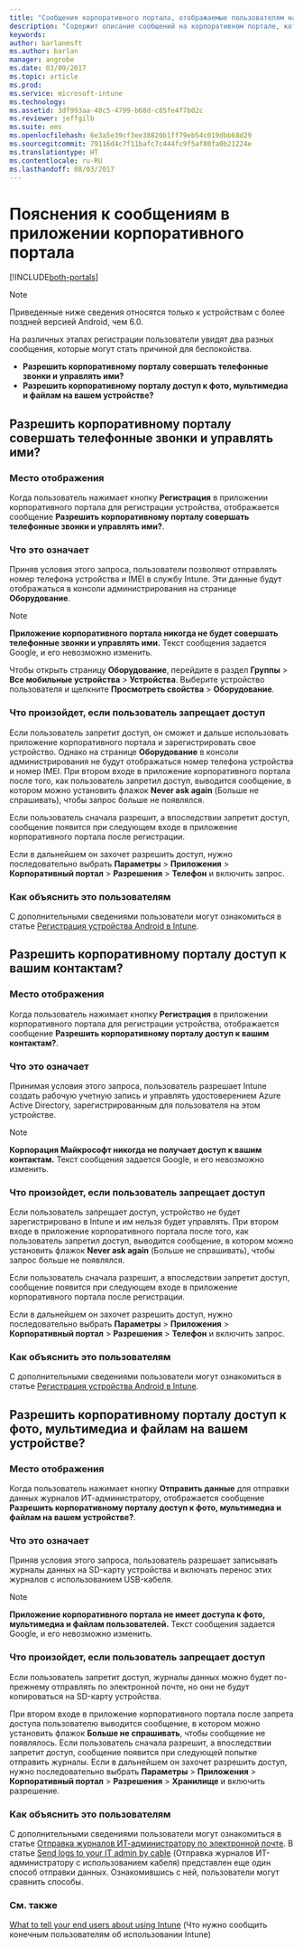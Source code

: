 ```yaml
---
title: "Сообщения корпоративного портала, отображаемые пользователям на устройстве Android"
description: "Содержит описание сообщений на корпоративном портале, которые могут видеть пользователи Intune."
keywords: 
author: barlanmsft
ms.author: barlan
manager: angrobe
ms.date: 03/09/2017
ms.topic: article
ms.prod: 
ms.service: microsoft-intune
ms.technology: 
ms.assetid: 3df993aa-48c5-4799-b68d-c85fe4f7b02c
ms.reviewer: jeffgilb
ms.suite: ems
ms.openlocfilehash: 6e3a5e39cf3ee38820b1ff79eb54c019dbb68d29
ms.sourcegitcommit: 79116d4c7f11bafc7c444fc9f5af80fa0b21224e
ms.translationtype: HT
ms.contentlocale: ru-RU
ms.lasthandoff: 08/03/2017
---
```

# <a name="help-end-users-understand-company-portal-app-messages"></a>Пояснения к сообщениям в приложении корпоративного портала

[!INCLUDE[both-portals](./includes/note-for-both-portals.md)]

> [!NOTE]
> Приведенные ниже сведения относятся только к устройствам с более поздней версией Android, чем 6.0.

На различных этапах регистрации пользователи увидят два разных сообщения, которые могут стать причиной для беспокойства.

- __Разрешить корпоративному порталу совершать телефонные звонки и управлять ими?__
- __Разрешить корпоративному порталу доступ к фото, мультимедиа и файлам на вашем устройстве?__

## <a name="allow-company-portal-to-make-and-manage-phone-calls"></a>Разрешить корпоративному порталу совершать телефонные звонки и управлять ими?

### <a name="where-it-appears"></a>Место отображения
Когда пользователь нажимает кнопку **Регистрация** в приложении корпоративного портала для регистрации устройства, отображается сообщение **Разрешить корпоративному порталу совершать телефонные звонки и управлять ими?**.

### <a name="what-it-means"></a>Что это означает
Приняв условия этого запроса, пользователи позволяют отправлять номер телефона устройства и IMEI в службу Intune. Эти данные будут отображаться в консоли администрирования на странице __Оборудование__.

> [!NOTE]
> **Приложение корпоративного портала никогда не будет совершать телефонные звонки и управлять ими.** Текст сообщения задается Google, и его невозможно изменить.

Чтобы открыть страницу **Оборудование**, перейдите в раздел **Группы** > **Все мобильные устройства** > **Устройства**. Выберите устройство пользователя и щелкните **Просмотреть свойства** > **Оборудование**.

### <a name="what-happens-if-users-deny-access"></a>Что произойдет, если пользователь запрещает доступ
Если пользователь запретит доступ, он сможет и дальше использовать приложение корпоративного портала и зарегистрировать свое устройство. Однако на странице __Оборудование__ в консоли администрирования не будут отображаться номер телефона устройства и номер IMEI. При втором входе в приложение корпоративного портала после того, как пользователь запретил доступ, выводится сообщение, в котором можно установить флажок **Never ask again** (Больше не спрашивать), чтобы запрос больше не появлялся.

Если пользователь сначала разрешит, а впоследствии запретит доступ, сообщение появится при следующем входе в приложение корпоративного портала после регистрации.

Если в дальнейшем он захочет разрешить доступ, нужно последовательно выбрать **Параметры** > **Приложения** > **Корпоративный портал** > **Разрешения** > **Телефон** и включить запрос.

### <a name="how-to-explain-this-to-your-users"></a>Как объяснить это пользователям
С дополнительными сведениями пользователи могут ознакомиться в статье [Регистрация устройства Android в Intune](/intune-user-help/enroll-your-device-in-intune-android).

## <a name="allow-company-portal-to-access-your-contacts"></a>Разрешить корпоративному порталу доступ к вашим контактам?

### <a name="where-it-appears"></a>Место отображения
Когда пользователь нажимает кнопку **Регистрация** в приложении корпоративного портала для регистрации устройства, отображается сообщение **Разрешить корпоративному порталу доступ к вашим контактам?**.

### <a name="what-it-means"></a>Что это означает
Принимая условия этого запроса, пользователь разрешает Intune создать рабочую учетную запись и управлять удостоверением Azure Active Directory, зарегистрированным для пользователя на этом устройстве.

> [!NOTE]
> **Корпорация Майкрософт никогда не получает доступ к вашим контактам.** Текст сообщения задается Google, и его невозможно изменить.

### <a name="what-happens-if-users-deny-access"></a>Что произойдет, если пользователь запрещает доступ
Если пользователь запрещает доступ, устройство не будет зарегистрировано в Intune и им нельзя будет управлять. При втором входе в приложение корпоративного портала после того, как пользователь запретил доступ, выводится сообщение, в котором можно установить флажок **Never ask again** (Больше не спрашивать), чтобы запрос больше не появлялся.

Если пользователь сначала разрешит, а впоследствии запретит доступ, сообщение появится при следующем входе в приложение корпоративного портала после регистрации.

Если в дальнейшем он захочет разрешить доступ, нужно последовательно выбрать **Параметры** > **Приложения** > **Корпоративный портал** > **Разрешения** > **Телефон** и включить запрос.

### <a name="how-to-explain-this-to-your-users"></a>Как объяснить это пользователям
С дополнительными сведениями пользователи могут ознакомиться в статье [Регистрация устройства Android в Intune](/intune-user-help/enroll-your-device-in-intune-android).

## <a name="allow-company-portal-to-access-photos-media-and-files-on-your-device"></a>Разрешить корпоративному порталу доступ к фото, мультимедиа и файлам на вашем устройстве?

### <a name="where-it-appears"></a>Место отображения
Когда пользователь нажимает кнопку **Отправить данные** для отправки данных журналов ИТ-администратору, отображается сообщение **Разрешить корпоративному порталу доступ к фото, мультимедиа и файлам на вашем устройстве?**.

### <a name="what-it-means"></a>Что это означает
Приняв условия этого запроса, пользователь разрешает записывать журналы данных на SD-карту устройства и включать перенос этих журналов с использованием USB-кабеля.   

> [!NOTE]
> **Приложение корпоративного портала не имеет доступа к фото, мультимедиа и файлам пользователей.** Текст сообщения задается Google, и его невозможно изменить.

### <a name="what-happens-if-users-deny-access"></a>Что произойдет, если пользователь запрещает доступ
Если пользователь запретит доступ, журналы данных можно будет по-прежнему отправлять по электронной почте, но они не будут копироваться на SD-карту устройства.

При втором входе в приложение корпоративного портала после запрета доступа пользователю выводится сообщение, в котором можно установить флажок **Больше не спрашивать**, чтобы сообщение не появлялось. Если пользователь сначала разрешит, а впоследствии запретит доступ, сообщение появится при следующей попытке отправить журналы. Если в дальнейшем он захочет разрешить доступ, нужно последовательно выбрать **Параметры** > **Приложения** > **Корпоративный портал** > **Разрешения** > **Хранилище** и включить разрешение.


### <a name="how-to-explain-this-to-your-users"></a>Как объяснить это пользователям
С дополнительными сведениями пользователи могут ознакомиться в статье [Отправка журналов ИТ-администратору по электронной почте](/intune-user-help/send-logs-to-your-it-admin-by-email-android). В статье [Send logs to your IT admin by cable](/intune-user-help/send-logs-to-your-it-admin-by-cable-android) (Отправка журналов ИТ-администратору с использованием кабеля) представлен еще один способ отправки данных. Ознакомившись с ней, пользователи могут сравнить способы.


### <a name="see-also"></a>См. также
[What to tell your end users about using Intune](end-user-educate.md) (Что нужно сообщить конечным пользователям об использовании Intune)
